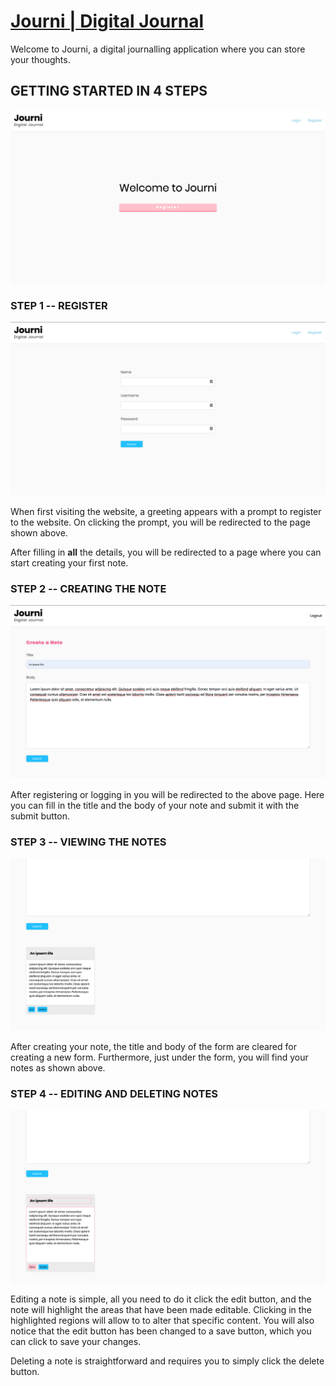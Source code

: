 # [Journi | Digital Journal ](http://journi.netlify.com)

Welcome to Journi, a digital journalling application where you can store your thoughts.

## GETTING STARTED IN 4 STEPS

![Journi landing page](./public/img/landing.png)

### STEP 1 -- REGISTER

![Journi Register Page](./public/img/register-1.png)

When first visiting the website, a greeting appears with a prompt to register to the website.
On clicking the prompt, you will be redirected to the page shown above.

After filling in **all** the details, you will be redirected to a page where you can start creating your first note.

### STEP 2 -- CREATING THE NOTE

![Journi note form](./public/img/note-form.png)

After registering or logging in you will be redirected to the above page.
Here you can fill in the title and the body of your note and submit it with the submit button.

### STEP 3 -- VIEWING THE NOTES

![Notes Grid](./public/img/note.png)

After creating your note, the title and body of the form are cleared for creating a new form.
Furthermore, just under the form, you will find your notes as shown above.

### STEP 4 -- EDITING AND DELETING NOTES

![Journi note form](./public/img/note-highlighted.png)

Editing a note is simple, all you need to do it click the edit button, and the note will highlight the areas that have been made editable. Clicking in the highlighted regions will allow to to alter that specific content. You will also notice that the edit button has been changed to a save button, which you can click to save your changes.

Deleting a note is straightforward and requires you to simply click the delete button.

